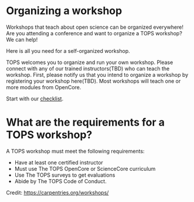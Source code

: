 # Organizing a workshop

Workshops that teach about open science can be organized everywhere! Are you attending a conference and want to organize a TOPS workshop? We can help!

Here is all you need for a self-organized workshop. 

TOPS welcomes you to organize and run your own workshop. Please connect with any of our trained instructors(TBD) who can teach the workshop. First, please notify us that you intend to organize a workshop by registering your workshop here(TBD). Most workshops will teach one or more modules from OpenCore.

Start with our [checklist](workshop_checklist.md).

# What are the requirements for a TOPS workshop?

A TOPS workshop must meet the following requirements:

- Have at least one certified instructor
- Must use The TOPS OpenCore or ScienceCore curriculum
- Use The TOPS surveys to get evaluations
- Abide by The TOPS Code of Conduct.


Credit: https://carpentries.org/workshops/
